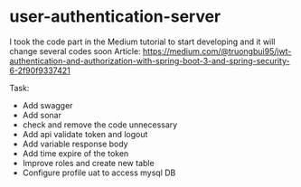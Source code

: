 # user-authentication-server

I took the code part in the Medium tutorial to start developing and it will change several codes soon
Article: https://medium.com/@truongbui95/jwt-authentication-and-authorization-with-spring-boot-3-and-spring-security-6-2f90f9337421

Task:
- Add swagger
- Add sonar
- check and remove the code unnecessary
- Add api validate token and logout 
- Add variable response body
- Add time expire of the token
- Improve roles and create new table
- Configure profile uat to access mysql DB
